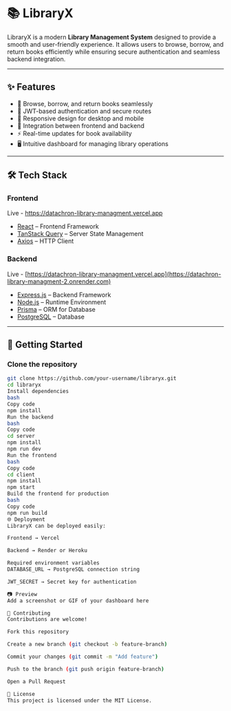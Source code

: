 # 📚 LibraryX

LibraryX is a modern **Library Management System** designed to provide a smooth and user-friendly experience. It allows users to browse, borrow, and return books efficiently while ensuring secure authentication and seamless backend integration.

---

## ✨ Features
- 📖 Browse, borrow, and return books seamlessly  
- 🔑 JWT-based authentication and secure routes  
- 📱 Responsive design for desktop and mobile  
- 🔗 Integration between frontend and backend  
- ⚡ Real-time updates for book availability  
- 🖥️ Intuitive dashboard for managing library operations  

---

## 🛠️ Tech Stack

### Frontend
Live - https://datachron-library-managment.vercel.app

- [React](https://react.dev/) – Frontend Framework  
- [TanStack Query](https://tanstack.com/query/latest) – Server State Management  
- [Axios](https://axios-http.com/) – HTTP Client  

### Backend
Live - [https://datachron-library-managment.vercel.app](https://datachron-library-managment-2.onrender.com)

- [Express.js](https://expressjs.com/) – Backend Framework  
- [Node.js](https://nodejs.org/) – Runtime Environment  
- [Prisma](https://www.prisma.io/) – ORM for Database  
- [PostgreSQL](https://www.postgresql.org/) – Database  

---

## 🚀 Getting Started

### Clone the repository
```bash
git clone https://github.com/your-username/libraryx.git
cd libraryx
Install dependencies
bash
Copy code
npm install
Run the backend
bash
Copy code
cd server
npm install
npm run dev
Run the frontend
bash
Copy code
cd client
npm install
npm start
Build the frontend for production
bash
Copy code
npm run build
🌐 Deployment
LibraryX can be deployed easily:

Frontend → Vercel

Backend → Render or Heroku

Required environment variables
DATABASE_URL → PostgreSQL connection string

JWT_SECRET → Secret key for authentication

📷 Preview
Add a screenshot or GIF of your dashboard here

🤝 Contributing
Contributions are welcome!

Fork this repository

Create a new branch (git checkout -b feature-branch)

Commit your changes (git commit -m "Add feature")

Push to the branch (git push origin feature-branch)

Open a Pull Request

📜 License
This project is licensed under the MIT License.
